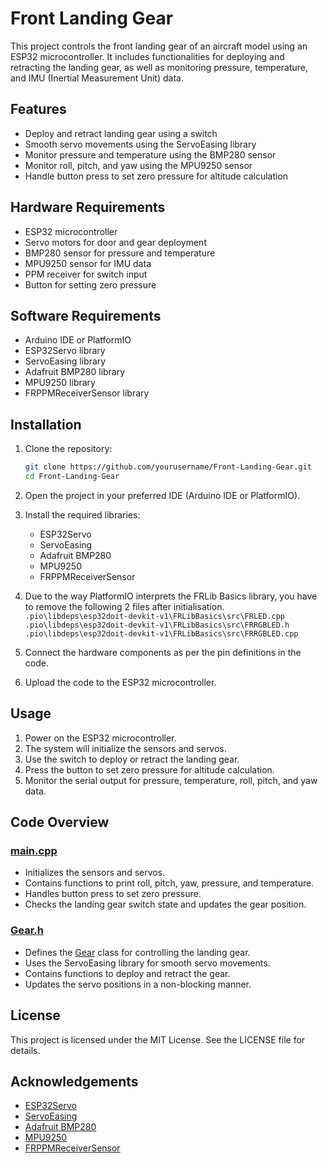 # Front Landing Gear

This project controls the front landing gear of an aircraft model using an ESP32 microcontroller. It includes functionalities for deploying and retracting the landing gear, as well as monitoring pressure, temperature, and IMU (Inertial Measurement Unit) data.

## Features

- Deploy and retract landing gear using a switch
- Smooth servo movements using the ServoEasing library
- Monitor pressure and temperature using the BMP280 sensor
- Monitor roll, pitch, and yaw using the MPU9250 sensor
- Handle button press to set zero pressure for altitude calculation

## Hardware Requirements

- ESP32 microcontroller
- Servo motors for door and gear deployment
- BMP280 sensor for pressure and temperature
- MPU9250 sensor for IMU data
- PPM receiver for switch input
- Button for setting zero pressure

## Software Requirements

- Arduino IDE or PlatformIO
- ESP32Servo library
- ServoEasing library
- Adafruit BMP280 library
- MPU9250 library
- FRPPMReceiverSensor library

## Installation

1. Clone the repository:

   ```sh
   git clone https://github.com/yourusername/Front-Landing-Gear.git
   cd Front-Landing-Gear
   ```

2. Open the project in your preferred IDE (Arduino IDE or PlatformIO).

3. Install the required libraries:

   - ESP32Servo
   - ServoEasing
   - Adafruit BMP280
   - MPU9250
   - FRPPMReceiverSensor

4. Due to the way PlatformIO interprets the FRLib Basics library, you have to remove the following 2 files after initialisation.
   `.pio\libdeps\esp32doit-devkit-v1\FRLibBasics\src\FRLED.cpp`
   `.pio\libdeps\esp32doit-devkit-v1\FRLibBasics\src\FRRGBLED.h`
   `.pio\libdeps\esp32doit-devkit-v1\FRLibBasics\src\FRRGBLED.cpp`

5. Connect the hardware components as per the pin definitions in the code.

6. Upload the code to the ESP32 microcontroller.

## Usage

1. Power on the ESP32 microcontroller.
2. The system will initialize the sensors and servos.
3. Use the switch to deploy or retract the landing gear.
4. Press the button to set zero pressure for altitude calculation.
5. Monitor the serial output for pressure, temperature, roll, pitch, and yaw data.

## Code Overview

### [main.cpp](http://_vscodecontentref_/1)

- Initializes the sensors and servos.
- Contains functions to print roll, pitch, yaw, pressure, and temperature.
- Handles button press to set zero pressure.
- Checks the landing gear switch state and updates the gear position.

### [Gear.h](http://_vscodecontentref_/2)

- Defines the [Gear](http://_vscodecontentref_/3) class for controlling the landing gear.
- Uses the ServoEasing library for smooth servo movements.
- Contains functions to deploy and retract the gear.
- Updates the servo positions in a non-blocking manner.

## License

This project is licensed under the MIT License. See the LICENSE file for details.

## Acknowledgements

- [ESP32Servo](https://github.com/madhephaestus/ESP32Servo)
- [ServoEasing](https://github.com/ArminJo/ServoEasing)
- [Adafruit BMP280](https://github.com/adafruit/Adafruit_BMP280_Library)
- [MPU9250](https://github.com/bolderflight/MPU9250)
- [FRPPMReceiverSensor](https://github.com/yourusername/FRPPMReceiverSensor)
